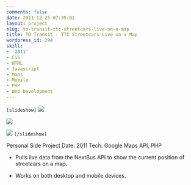 ```yaml
---
comments: false
date: 2011-12-25 07:39:01
layout: project
slug: to-transit-ttc-streetcars-live-on-a-map
title: TO Transit - TTC Streetcars Live on a Map
wordpress_id: 294
skill:
- '2011'
- CSS
- HTML
- Javascript
- Maps
- Mobile
- PHP
- Web Development
---
```


`[slideshow]`
![](http://ruten.ca/wp-content/uploads/2012/03/totransit-cropped1.png)

![](http://ruten.ca/wp-content/uploads/2012/03/totransit-cropped2.png)

![](http://ruten.ca/wp-content/uploads/2012/03/totransit-cropped3.png)
`[/slideshow]`

Personal Side Project
Date: 2011
Tech: Google Maps API, PHP



	
  * Pulls live data from the NextBus API to show the current position of streetcars on a map.

	
  * Works on both desktop and mobile devices.


